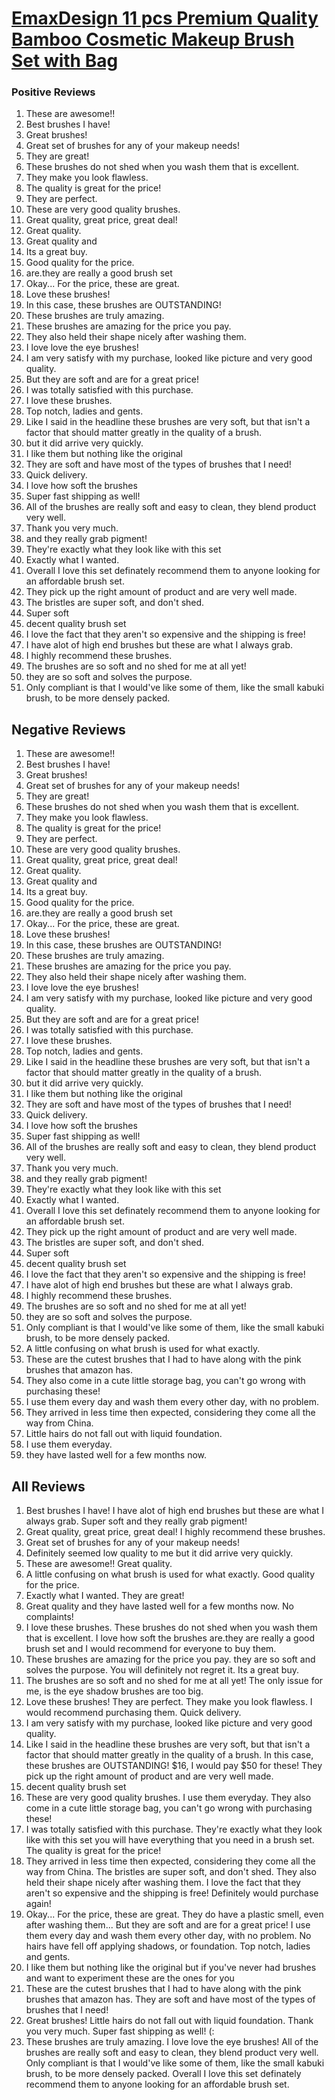 # [EmaxDesign 11 pcs Premium Quality Bamboo Cosmetic Makeup Brush Set with Bag](https://products.checkmycream.com/products/EmaxDesign-11-pcs-Premium-Quality-Bamboo-Cosmetic-Makeup-Brush-Set-with-Bag.html)

### Positive Reviews

<ol>
      <li>These are awesome!!</li>
      <li>Best brushes I have!</li>
      <li>Great brushes!</li>
      <li>Great set of brushes for any of your makeup needs!</li>
      <li>They are great!</li>
      <li>These brushes do not shed when you wash them that is excellent.</li>
      <li>They make you look flawless.</li>
      <li>The quality is great for the price!</li>
      <li>They are perfect.</li>
      <li>These are very good quality brushes.</li>
      <li>Great quality, great price, great deal!</li>
      <li>Great quality.</li>
      <li>Great quality and</li>
      <li>Its a great buy.</li>
      <li>Good quality for the price.</li>
      <li>are.they are really a good brush set</li>
      <li>Okay... For the price, these are great.</li>
      <li>Love these brushes!</li>
      <li>In this case, these brushes are OUTSTANDING!</li>
      <li>These brushes are truly amazing.</li>
      <li>These brushes are amazing for the price you pay.</li>
      <li>They also held their shape nicely after washing them.</li>
      <li>I love love the eye brushes!</li>
      <li>I am very satisfy with my purchase, looked like picture and very good quality.</li>
      <li>But they are soft and are for a great price!</li>
      <li>I was totally satisfied with this purchase.  </li>
      <li>I love these brushes.</li>
      <li>Top notch, ladies and gents.</li>
      <li>Like I said in the headline these brushes are very soft, but that isn&#x27;t a factor that should matter greatly in the quality of a brush.</li>
      <li>but it did arrive very quickly.</li>
      <li>I like them but nothing like the original</li>
      <li>They are soft and have most of the types of brushes that I need!</li>
      <li>Quick delivery.</li>
      <li>I love how soft the brushes</li>
      <li>Super fast shipping as well!</li>
      <li>All of the brushes are really soft and easy to clean,  they blend product very well.</li>
      <li>Thank you very much.</li>
      <li>and they really grab pigment!</li>
      <li>They&#x27;re exactly what they look like with this set</li>
      <li>Exactly what I wanted.</li>
      <li>Overall I love this set definately recommend them to anyone looking for an affordable brush set.</li>
      <li>They pick up the right amount of product and are very well made.</li>
      <li>The bristles are super soft, and don&#x27;t shed.</li>
      <li>Super soft</li>
      <li>decent quality brush set</li>
      <li>I love the fact that they aren&#x27;t so expensive and the shipping is free!</li>
      <li>I have alot of high end brushes but these are what I always grab.</li>
      <li>I highly recommend these brushes.</li>
      <li>The brushes are so soft and no shed for me at all yet!</li>
      <li>they are so soft and solves the purpose.</li>
      <li>Only compliant is that I would&#x27;ve like some of them, like the small kabuki brush, to be more densely packed.</li>
</ol>


<h2>Negative Reviews</h2>
<ol>
<li> These are awesome!!</li>
<li> Best brushes I have!</li>
<li> Great brushes!</li>
<li> Great set of brushes for any of your makeup needs!</li>
<li> They are great!</li>
<li> These brushes do not shed when you wash them that is excellent.</li>
<li> They make you look flawless.</li>
<li> The quality is great for the price!</li>
<li> They are perfect.</li>
<li> These are very good quality brushes.</li>
<li> Great quality, great price, great deal!</li>
<li> Great quality.</li>
<li> Great quality and</li>
<li> Its a great buy.</li>
<li> Good quality for the price.</li>
<li> are.they are really a good brush set</li>
<li> Okay... For the price, these are great.</li>
<li> Love these brushes!</li>
<li> In this case, these brushes are OUTSTANDING!</li>
<li> These brushes are truly amazing.</li>
<li> These brushes are amazing for the price you pay.</li>
<li> They also held their shape nicely after washing them.</li>
<li> I love love the eye brushes!</li>
<li> I am very satisfy with my purchase, looked like picture and very good quality.</li>
<li> But they are soft and are for a great price!</li>
<li> I was totally satisfied with this purchase.  </li>
<li> I love these brushes.</li>
<li> Top notch, ladies and gents.</li>
<li> Like I said in the headline these brushes are very soft, but that isn&#x27;t a factor that should matter greatly in the quality of a brush.</li>
<li> but it did arrive very quickly.</li>
<li> I like them but nothing like the original</li>
<li> They are soft and have most of the types of brushes that I need!</li>
<li> Quick delivery.</li>
<li> I love how soft the brushes</li>
<li> Super fast shipping as well!</li>
<li> All of the brushes are really soft and easy to clean,  they blend product very well.</li>
<li> Thank you very much.</li>
<li> and they really grab pigment!</li>
<li> They&#x27;re exactly what they look like with this set</li>
<li> Exactly what I wanted.</li>
<li> Overall I love this set definately recommend them to anyone looking for an affordable brush set.</li>
<li> They pick up the right amount of product and are very well made.</li>
<li> The bristles are super soft, and don&#x27;t shed.</li>
<li> Super soft</li>
<li> decent quality brush set</li>
<li> I love the fact that they aren&#x27;t so expensive and the shipping is free!</li>
<li> I have alot of high end brushes but these are what I always grab.</li>
<li> I highly recommend these brushes.</li>
<li> The brushes are so soft and no shed for me at all yet!</li>
<li> they are so soft and solves the purpose.</li>
<li> Only compliant is that I would&#x27;ve like some of them, like the small kabuki brush, to be more densely packed.</li>
<li> A little confusing on what brush is used for what exactly.</li>
<li> These are the cutest brushes that I had to have along with the pink brushes that amazon has.</li>
<li> They also come in a cute little storage bag, you can&#x27;t go wrong with purchasing these!</li>
<li> I use them every day and wash them every other day, with no problem.</li>
<li> They arrived in less time then expected, considering they come all the way from China.</li>
<li> Little hairs do not fall out with liquid foundation.</li>
<li> I use them everyday.</li>
<li> they have lasted well for a few months now.</li>
</ol>

<h2>All Reviews</h2>

<ol>
    <li> Best brushes I have! I have alot of high end brushes but these are what I always grab. Super soft and they really grab pigment!</li>
    <li> Great quality, great price, great deal! I highly recommend these brushes.</li>
    <li> Great set of brushes for any of your makeup needs!</li>
    <li> Definitely seemed low quality to me but it did arrive very quickly.</li>
    <li> These are awesome!! Great quality.</li>
    <li> A little confusing on what brush is used for what exactly. Good quality for the price.</li>
    <li> Exactly what I wanted. They are great!</li>
    <li> Great quality and they have lasted well for a few months now. No complaints!</li>
    <li> I love these brushes. These brushes do not shed when you wash them that is excellent. I love how soft the brushes are.they are really a good brush set and I would recommend for everyone to buy them.</li>
    <li> These brushes are amazing for the price you pay. they are so soft and solves the purpose. You will definitely not regret it. Its a great buy.</li>
    <li> The brushes are so soft and no shed for me at all yet! The only issue for me, is the eye shadow brushes are too big.</li>
    <li> Love these brushes! They are perfect. They make you look flawless. I would recommend purchasing them. Quick delivery.</li>
    <li> I am very satisfy with my purchase, looked like picture and very good quality.</li>
    <li> Like I said in the headline these brushes are very soft, but that isn&#x27;t a factor that should matter greatly in the quality of a brush. In this case, these brushes are OUTSTANDING! $16, I would pay $50 for these! They pick up the right amount of product and are very well made.</li>
    <li> decent quality brush set</li>
    <li> These are very good quality brushes. I use them everyday. They also come in a cute little storage bag, you can&#x27;t go wrong with purchasing these!</li>
    <li> I was totally satisfied with this purchase.  They&#x27;re exactly what they look like with this set you will have everything that you need in a brush set. The quality is great for the price!</li>
    <li> They arrived in less time then expected, considering they come all the way from China. The bristles are super soft, and don&#x27;t shed. They also held their shape nicely after washing them. I love the fact that they aren&#x27;t so expensive and the shipping is free! Definitely would purchase again!</li>
    <li> Okay... For the price, these are great. They do have a plastic smell, even after washing them... But they are soft and are for a great price! I use them every day and wash them every other day, with no problem. No hairs have fell off applying shadows, or foundation. Top notch, ladies and gents.</li>
    <li> I like them but nothing like the original but if you&#x27;ve never had brushes and want to experiment these are the ones for you</li>
    <li> These are the cutest brushes that I had to have along with the pink brushes that amazon has. They are soft and have most of the types of brushes that I need!</li>
    <li> Great brushes! Little hairs do not fall out with liquid foundation. Thank you very much. Super fast shipping as well! (:</li>
    <li> These brushes are truly amazing. I love love the eye brushes! All of the brushes are really soft and easy to clean,  they blend product very well. Only compliant is that I would&#x27;ve like some of them, like the small kabuki brush, to be more densely packed. Overall I love this set definately recommend them to anyone looking for an affordable brush set.</li>
</ol>




